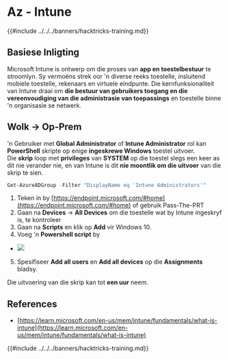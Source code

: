 # Az - Intune

{{#include ../../../banners/hacktricks-training.md}}

## Basiese Inligting

Microsoft Intune is ontwerp om die proses van **app en toestelbestuur** te stroomlyn. Sy vermoëns strek oor 'n diverse reeks toestelle, insluitend mobiele toestelle, rekenaars en virtuele eindpunte. Die kernfunksionaliteit van Intune draai om **die bestuur van gebruikers toegang en die vereenvoudiging van die administrasie van toepassings** en toestelle binne 'n organisasie se netwerk.

## Wolk -> Op-Prem

'n Gebruiker met **Global Administrator** of **Intune Administrator** rol kan **PowerShell** skripte op enige **ingeskrewe Windows** toestel uitvoer.\
Die **skrip** loop met **privileges** van **SYSTEM** op die toestel slegs een keer as dit nie verander nie, en van Intune is dit **nie moontlik om die uitvoer** van die skrip te sien.
```powershell
Get-AzureADGroup -Filter "DisplayName eq 'Intune Administrators'"
```
1. Teken in by [https://endpoint.microsoft.com/#home](https://endpoint.microsoft.com/#home) of gebruik Pass-The-PRT
2. Gaan na **Devices** -> **All Devices** om die toestelle wat by Intune ingeskryf is, te kontroleer
3. Gaan na **Scripts** en klik op **Add** vir Windows 10.
4. Voeg 'n **Powershell script** by
- ![](<../../../images/image (264).png>)
5. Spesifiseer **Add all users** en **Add all devices** op die **Assignments** bladsy.

Die uitvoering van die skrip kan tot **een uur** neem.

## References

- [https://learn.microsoft.com/en-us/mem/intune/fundamentals/what-is-intune](https://learn.microsoft.com/en-us/mem/intune/fundamentals/what-is-intune)

{{#include ../../../banners/hacktricks-training.md}}
